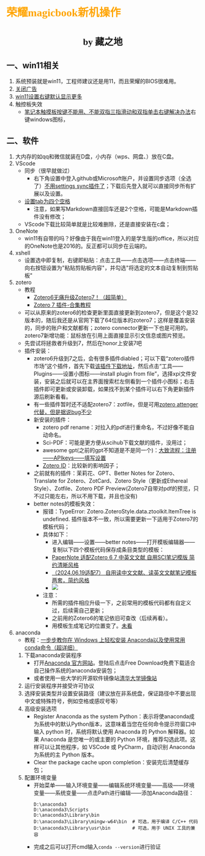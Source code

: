# <font face="仿宋" color=orange>荣耀magicbook新机操作</font>
#  <center><font face="楷体" size=5>by 藏之地</font></center>
## 一、win11相关
1. 系统预装就是win11，工程师建议还是用11，而且荣耀的BIOS很难用。
2. [关闭广告](https://www.bilibili.com/video/BV1NsiyYwEwu/?spm_id_from=333.337.search-card.all.click&vd_source=2523c7055f0985a7f47ca59739b6b086)
3. [win11设置右键默认显示更多](https://www.cnblogs.com/yjung/p/18205317)
4. 触控板失效
    - [笔记本触摸板按键不能用、不能双指三指滑动和双指单击右键解决办法]()右键windows图标，
## 二、软件
1. 大内存的如qq和微信就装在D盘，小内存（wps、网盘、）放在C盘。
2. VScode
    - 同步（很早就做过）
        - 右下角设置中登入github或Microsoft账户，并设置同步选项（全选了）[不用settings sync插件了](https://mp.weixin.qq.com/s/6wNNElCLbUL0mRdxz3HuLw)；下载后先登入就可以直接同步所有扩展以及设置。
    - [设置tab为四个空格](https://mp.weixin.qq.com/s/_wP3C5_mb8mJsnt4aEqcpQ)
        - 注意，如果写Markdown直接回车还是2个空格，可能是Markdown插件没有修改；
    - VScode下载比较简单就是比较难删除，还是直接安装在c盘；
3. OneNote
    - win11有自带的吗？好像由于我在win11登入的是学生版的office，所以对应的OneNote也是2016的。反正都可以同步在云端的。
4. xshell
    - 设置选中即复制，右键即粘贴：点击工具——点击选项——点击终端——向右按钮设置为"粘贴剪贴板内容"，并勾选"将选定的文本自动复制到剪贴板"
5. zotero
    - 教程
        - [Zotero6无痛升级Zotero7！（超简单）](https://blog.csdn.net/weixin_46091817/article/details/143857282/)
        - [Zotero 7 插件-合集教程](https://www.bilibili.com/video/BV12H4y1w75j?spm_id_from=333.788.videopod.sections&vd_source=2523c7055f0985a7f47ca59739b6b086)
    - 可以从原来的zotero6的检查更新里面直接更新到zotero7，但是这个是32版本的，随后我还是从官网下载了64位版本的zotero7；这样是覆盖安装的，同步的账户和文献都有；zotero connector更新一下也是可用的。zotero7新增功能：鼠标放在引用上面直接显示引文信息或图片预览。
    - 先尝试将拯救者升级到7，然后在honor上安装7吧
    - 插件安装：
        - zotero6升级到7之后，会有很多插件diabled；可以下载“zotero插件市场”这个插件，首先下载[该插件下载地址](https://github.com/syt2/zotero-addons/releases/latest/download/zotero-addons.xpi)，然后点击“工具——Plugins——设置小图标——install plugin from file”，选择xpi文件安装，安装之后就可以在主界面搜索栏左侧看到一个插件小图标；右击插件即可更新或安装卸载，如果找不到某个插件可以右下角更新插件源后刷新看看。
        - 有一些插件暂时还不适配zotero7：zotfile，但是可用[zotero attenger代替，但是据说bug不少](https://blog.csdn.net/weixin_44628096/article/details/144422089)
        - 新安装的插件：
            - zotero pdf rename：对拉入的pdf进行重命名，不过好像不能自动命名。
            - Sci-PDF：可能是更方便从scihub下载文献的插件，没用过；
            - awesome gpt(之前的gpt不知道是不是同一个)：[大致流程：注册——APIkeys——填写设置](https://www.bilibili.com/video/BV1q1wRemE6n?spm_id_from=333.788.videopod.sections&vd_source=2523c7055f0985a7f47ca59739b6b086)
            - [Zotero ID](https://github.com/qnscholar/zotero-if)：比较新的影响因子；
        - 之前就有的插件：茉莉花、GPT、Better Notes for Zotero、Translate for Zotero、ZotCard、Zotero Style（更新成Ethereal Style）、Zotfile、Zotero PDF Preview(Zotero7自带对pdf的预览，只不过只能左右，所以不用下载，并且也没有)
        - better notes的模板失效：
            - 报错：TypeError: Zotero.ZoteroStyle.data.ztoolkit.ItemTree is undefined. 插件版本不一致，所以需要更新一下适用于Zotero7的模板代码；
            - 具体如下：
                - 进入编辑——设置——better notes——打开模板编辑器——复制以下四个模板代码保存成条目类型的模板：
                - [PaperNote 适配Zotero 6 7 中英文文献 自用SCI笔记模版 简约清晰风格](https://github.com/windingwind/zotero-better-notes/discussions/771)
                - [（2024.06.19适配7） 自用读中文文献、读英文文献笔记模板两套，简约风格](https://github.com/windingwind/zotero-better-notes/discussions/729)
                - <img src="https://zangvvv-img.oss-cn-nanjing.aliyuncs.com/figure_bed/20250319204924.png"/>
            - 注意：
                - 所需的插件相应升级一下，之前常用的模板代码都有自定义过，后续需自己更新；
                - 之前用的Zotero6的笔记依旧可查改（后续再看）。
                - 用模板生成笔记的位置变了。[未看](https://www.bilibili.com/video/BV17vvee6Eoj/?spm_id_from=333.337.search-card.all.click&vd_source=2523c7055f0985a7f47ca59739b6b086)
6. anaconda
    - 教程：[一步步教你在 Windows 上轻松安装 Anaconda以及使用常用conda命令（超详细）](https://blog.csdn.net/Natsuago/article/details/143081283)
    1. 下载anaconda安装程序
        - 打开[Anaconda 官方网站](https://www.anaconda.com/download)。登陆后点击Free Download免费下载适合自己操作系统的anaconda安装包；
        - 或者使用一些大学的开源软件镜像站[清华大学镜像站](https://repo.anaconda.com/archive/)
    2. 运行安装程序并接受许可协议
    3. 选择安装类型并设置安装路径（建议放在非系统盘，保证路径中不要出现中文或特殊符号，例如空格或感叹号等）
    4. 高级安装选项
        - Register Anaconda as the system Python：表示将使anaconda成为系统中的默认Python版本，这意味着当您在任何命令提示符窗口中输入 python 时，系统将默认使用 Anaconda 的 Python 解释器。如果 Anaconda 是您唯一的或主要的 Python 环境，推荐勾选此项。这样可以让其他程序，如 VSCode 或 PyCharm，自动识别 Anaconda 为系统的主 Python 版本。
        - Clear the package cache upon completion：安装完后清楚缓存包；
    5. 配置环境变量
        - 开始菜单——输入环境变量——编辑系统环境变量——高级——环境变量——系统变量——点击Path进行编辑——添加Anaconda路径：
            ```
            D:\anaconda3
            D:\anaconda3\Scripts
            D:\anaconda3\Library\bin
            D:\anaconda3\Library\mingw-w64\bin  # 可选，用于编译 C/C++ 代码
            D:\anaconda3\Library\usr\bin        # 可选，用于 UNIX 工具的兼容
            ``` 
        - 完成之后可以打开cmd输入`conda --version`进行验证
